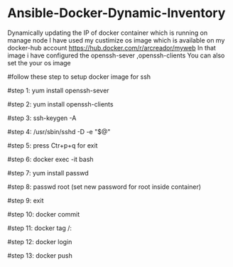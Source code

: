 # Ansible-Docker-Dynamic-Inventory
Dynamically updating the IP of docker container which is running on manage node 
I have used  my custimize os image which is available on my docker-hub account https://hub.docker.com/r/arcreador/myweb
In that image i have configured the openssh-sever ,openssh-clients
You can also set the your os image 

#follow these step to setup docker image for ssh

#step 1: yum install openssh-sever

#step 2: yum install openssh-clients

#step 3: ssh-keygen -A

#step 4: /usr/sbin/sshd  -D -e "$@"

#step 5: press Ctr+p+q for exit

#step 6: docker exec -it <containerNmae> bash

#step 7: yum install passwd

#step 8: passwd root (set new password for root inside container)

#step 9: exit

#step 10: docker commit <ConatinerName> <NameImageYouWantToSet>

#step 11: docker tag <imageName> <dockerHubAccountName>/<NameOfImageany>:<version>

#step 12: docker login

#step 13: docker push <ImageNAme>
